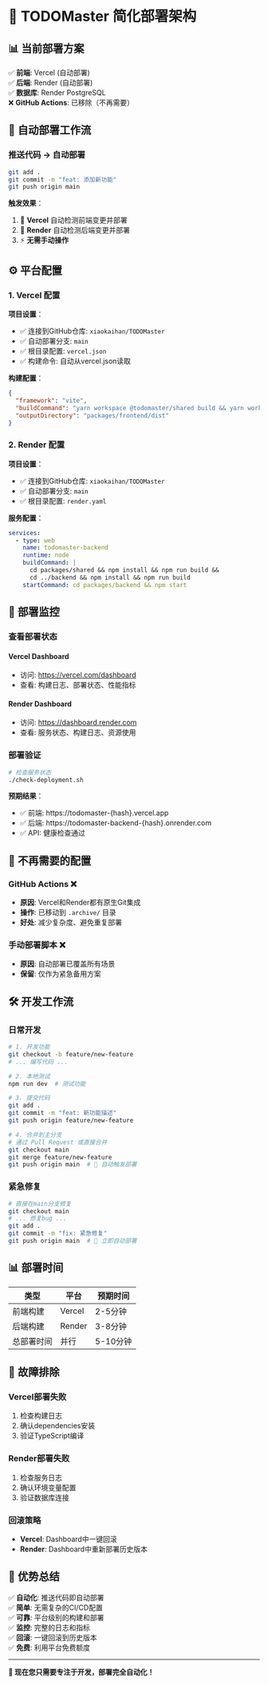 # 🚀 TODOMaster 简化部署架构

## 📊 **当前部署方案**

✅ **前端**: Vercel (自动部署)  
✅ **后端**: Render (自动部署)  
✅ **数据库**: Render PostgreSQL  
❌ **GitHub Actions**: 已移除（不再需要）

## 🔄 **自动部署工作流**

### **推送代码 → 自动部署**

```bash
git add .
git commit -m "feat: 添加新功能"
git push origin main
```

**触发效果**：
1. 🎨 **Vercel** 自动检测前端变更并部署
2. 🔧 **Render** 自动检测后端变更并部署
3. ⚡ **无需手动操作**

## ⚙️ **平台配置**

### **1. Vercel 配置**

**项目设置**：
- ✅ 连接到GitHub仓库: `xiaokaihan/TODOMaster`
- ✅ 自动部署分支: `main`
- ✅ 根目录配置: `vercel.json`
- ✅ 构建命令: 自动从vercel.json读取

**构建配置**：
```json
{
  "framework": "vite",
  "buildCommand": "yarn workspace @todomaster/shared build && yarn workspace @todomaster/frontend build:vercel",
  "outputDirectory": "packages/frontend/dist"
}
```

### **2. Render 配置**

**项目设置**：
- ✅ 连接到GitHub仓库: `xiaokaihan/TODOMaster`
- ✅ 自动部署分支: `main`
- ✅ 根目录配置: `render.yaml`

**服务配置**：
```yaml
services:
  - type: web
    name: todomaster-backend
    runtime: node
    buildCommand: |
      cd packages/shared && npm install && npm run build &&
      cd ../backend && npm install && npm run build
    startCommand: cd packages/backend && npm start
```

## 🎯 **部署监控**

### **查看部署状态**

#### Vercel Dashboard
- 访问: https://vercel.com/dashboard
- 查看: 构建日志、部署状态、性能指标

#### Render Dashboard  
- 访问: https://dashboard.render.com
- 查看: 服务状态、构建日志、资源使用

### **部署验证**

```bash
# 检查服务状态
./check-deployment.sh
```

**预期结果**：
- ✅ 前端: https://todomaster-{hash}.vercel.app
- ✅ 后端: https://todomaster-backend-{hash}.onrender.com
- ✅ API: 健康检查通过

## 🚫 **不再需要的配置**

### **GitHub Actions** ❌
- **原因**: Vercel和Render都有原生Git集成
- **操作**: 已移动到 `.archive/` 目录
- **好处**: 减少复杂度、避免重复部署

### **手动部署脚本** ❌  
- **原因**: 自动部署已覆盖所有场景
- **保留**: 仅作为紧急备用方案

## 🛠️ **开发工作流**

### **日常开发**
```bash
# 1. 开发功能
git checkout -b feature/new-feature
# ... 编写代码 ...

# 2. 本地测试
npm run dev  # 测试功能

# 3. 提交代码
git add .
git commit -m "feat: 新功能描述"
git push origin feature/new-feature

# 4. 合并到主分支
# 通过 Pull Request 或直接合并
git checkout main
git merge feature/new-feature
git push origin main  # 🚀 自动触发部署
```

### **紧急修复**
```bash
# 直接在main分支修复
git checkout main
# ... 修复bug ...
git add .
git commit -m "fix: 紧急修复"
git push origin main  # 🚀 立即自动部署
```

## 📊 **部署时间**

| 类型 | 平台 | 预期时间 |
|------|------|----------|
| 前端构建 | Vercel | 2-5分钟 |
| 后端构建 | Render | 3-8分钟 |
| 总部署时间 | 并行 | 5-10分钟 |

## 🔧 **故障排除**

### **Vercel部署失败**
1. 检查构建日志
2. 确认dependencies安装
3. 验证TypeScript编译

### **Render部署失败**  
1. 检查服务日志
2. 确认环境变量配置
3. 验证数据库连接

### **回滚策略**
- **Vercel**: Dashboard中一键回滚
- **Render**: Dashboard中重新部署历史版本

## 🎉 **优势总结**

✅ **自动化**: 推送代码即自动部署  
✅ **简单**: 无需复杂的CI/CD配置  
✅ **可靠**: 平台级别的构建和部署  
✅ **监控**: 完整的日志和指标  
✅ **回滚**: 一键回滚到历史版本  
✅ **免费**: 利用平台免费额度  

---

**🎯 现在您只需要专注于开发，部署完全自动化！** 